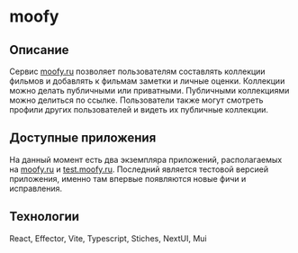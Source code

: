 # moofy
## Описание
Cервис [moofy.ru](https://moofy.ru) позволяет пользователям составлять коллекции фильмов и добавлять к фильмам заметки и личные оценки.
Коллекции можно делать публичными или приватными. Публичными коллекциями можно делиться по ссылке. Пользователи также могут смотреть профили
других пользователей и видеть их публичные коллекции.

## Доступные приложения
На данный момент есть два экземпляра приложений, располагаемых на [moofy.ru](https://moofy.ru) и [test.moofy.ru](https://test.moofy.ru). Последний является тестовой версией приложения, именно там впервые появляются новые фичи и исправления.

## Технологии
React, Effector, Vite, Typescript, Stiches, NextUI, Mui
